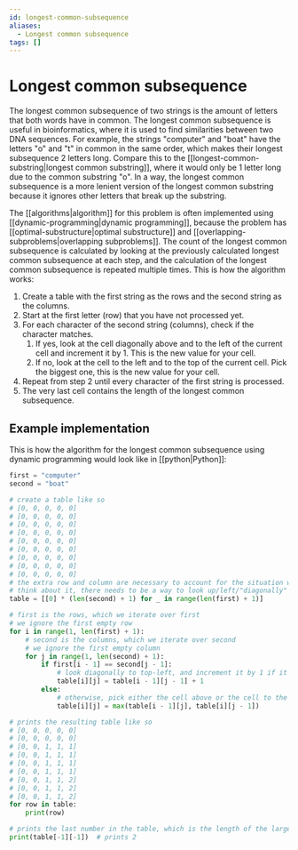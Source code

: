 ```yaml
---
id: longest-common-subsequence
aliases:
  - Longest common subsequence
tags: []
---
```


# Longest common subsequence

The longest common subsequence of two strings is the amount of letters that both words have in common. The longest common subsequence is useful in bioinformatics, where it is used to find similarities between two DNA sequences. For example, the strings "computer" and "boat" have the letters "o" and "t" in common in the same order, which makes their longest subsequence 2 letters long. Compare this to the [[longest-common-substring|longest common substring]], where it would only be 1 letter long due to the common substring "o". In a way, the longest common subsequence is a more lenient version of the longest common substring because it ignores other letters that break up the substring.

The [[algorithms|algorithm]] for this problem is often implemented using [[dynamic-programming|dynamic programming]], because the problem has [[optimal-substructure|optimal substructure]] and [[overlapping-subproblems|overlapping subproblems]]. The count of the longest common subsequence is calculated by looking at the previously calculated longest common subsequence at each step, and the calculation of the longest common subsequence is repeated multiple times. This is how the algorithm works:

1. Create a table with the first string as the rows and the second string as the columns.
2. Start at the first letter (row) that you have not processed yet.
3. For each character of the second string (columns), check if the character matches.
   1. If yes, look at the cell diagonally above and to the left of the current cell and increment it by 1. This is the new value for your cell.
   2. If no, look at the cell to the left and to the top of the current cell. Pick the biggest one, this is the new value for your cell.
4. Repeat from step 2 until every character of the first string is processed.
5. The very last cell contains the length of the longest common subsequence.

## Example implementation

This is how the algorithm for the longest common subsequence using dynamic programming would look like in [[python|Python]]:

```python
first = "computer"
second = "boat"

# create a table like so
# [0, 0, 0, 0, 0]
# [0, 0, 0, 0, 0]
# [0, 0, 0, 0, 0]
# [0, 0, 0, 0, 0]
# [0, 0, 0, 0, 0]
# [0, 0, 0, 0, 0]
# [0, 0, 0, 0, 0]
# [0, 0, 0, 0, 0]
# [0, 0, 0, 0, 0]
# the extra row and column are necessary to account for the situation where you compare characters at first[0] and/or second[0]
# think about it, there needs to be a way to look up/left/"diagonally" to the top-left in those cases
table = [[0] * (len(second) + 1) for _ in range(len(first) + 1)]

# first is the rows, which we iterate over first
# we ignore the first empty row
for i in range(1, len(first) + 1):
    # second is the columns, which we iterate over second
    # we ignore the first empty column
    for j in range(1, len(second) + 1):
        if first[i - 1] == second[j - 1]:
            # look diagonally to top-left, and increment it by 1 if it matches
            table[i][j] = table[i - 1][j - 1] + 1
        else:
            # otherwise, pick either the cell above or the cell to the left, whichever is biggest
            table[i][j] = max(table[i - 1][j], table[i][j - 1])

# prints the resulting table like so
# [0, 0, 0, 0, 0]
# [0, 0, 0, 0, 0]
# [0, 0, 1, 1, 1]
# [0, 0, 1, 1, 1]
# [0, 0, 1, 1, 1]
# [0, 0, 1, 1, 1]
# [0, 0, 1, 1, 2]
# [0, 0, 1, 1, 2]
# [0, 0, 1, 1, 2]
for row in table:
    print(row)

# prints the last number in the table, which is the length of the largest common subsequence
print(table[-1][-1])  # prints 2
```
